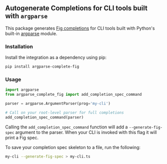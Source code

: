 ## Autogenerate Completions for CLI tools built with `argparse`

This package generates [Fig
completions](https://github.com/withfig/autocomplete) for CLI tools built
with Python's built-in [argparse](https://docs.python.org/3/library/argparse.html) module.

### Installation

Install the integration as a dependency using pip:

```bash
pip install argparse-complete-fig
```

### Usage

```python
import argparse
from argparse_complete_fig import add_completion_spec_command

parser = argparse.ArgumentParser(prog='my-cli')

# Call on your root-level parser for full completions
add_completion_spec_command(parser)
```

Calling the `add_completion_spec_command` function will add
a `--generate-fig-spec` argument to the parser. When your CLI is invoked
with this flag it will print a Fig spec.


To save your completion spec skeleton to a file, run the following:

```bash
my-cli --generate-fig-spec > my-cli.ts
```
